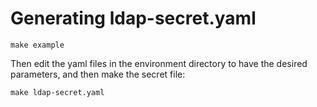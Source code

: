 # Generating ldap-secret.yaml

`make example`

Then edit the yaml files in the environment directory to have the desired parameters, and then make the secret file:

`make ldap-secret.yaml`
